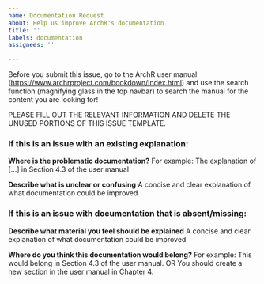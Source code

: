 ```yaml
---
name: Documentation Request
about: Help us improve ArchR's documentation
title: ''
labels: documentation
assignees: ''

---
```


Before you submit this issue, go to the ArchR user manual (https://www.archrproject.com/bookdown/index.html) and use the search function (magnifying glass in the top navbar) to search the manual for the content you are looking for!

PLEASE FILL OUT THE RELEVANT INFORMATION AND DELETE THE UNUSED PORTIONS OF THIS ISSUE TEMPLATE.

### If this is an issue with an existing explanation:

**Where is the problematic documentation?**
For example: The explanation of [...] in Section 4.3 of the user manual

**Describe what is unclear or confusing**
A concise and clear explanation of what documentation could be improved

### If this is an issue with documentation that is absent/missing:

**Describe what material you feel should be explained**
A concise and clear explanation of what documentation could be improved

**Where do you think this documentation would belong?**
For example: This would belong in Section 4.3 of the user manual.
OR
You should create a new section in the user manual in Chapter 4.
